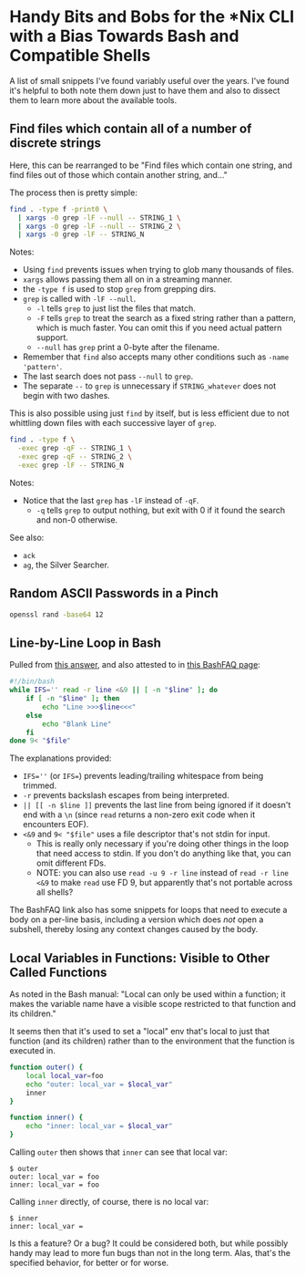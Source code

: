 Handy Bits and Bobs for the *Nix CLI with a Bias Towards Bash and Compatible Shells
===================================================================================

A list of small snippets I've found variably useful over the years.  I've found it's helpful to both note them down just to have them and also to dissect them to learn more about the available tools.



## Find files which contain all of a number of discrete strings

Here, this can be rearranged to be "Find files which contain one string, and find files out of those which contain another string, and..."

The process then is pretty simple:

```sh
find . -type f -print0 \
  | xargs -0 grep -lF --null -- STRING_1 \
  | xargs -0 grep -lF --null -- STRING_2 \
  | xargs -0 grep -lF -- STRING_N
```

Notes:
- Using `find` prevents issues when trying to glob many thousands of files.
- `xargs` allows passing them all on in a streaming manner.
- the `-type f` is used to stop `grep` from grepping dirs.
- `grep` is called with `-lF --null`.
  - `-l` tells `grep` to just list the files that match.
  - `-F` tells `grep` to treat the search as a fixed string rather than a pattern, which is much faster.  You can omit this if you need actual pattern support.
  - `--null` has `grep` print a 0-byte after the filename.
- Remember that `find` also accepts many other conditions such as `-name 'pattern'`.
- The last search does not pass `--null` to `grep`.
- The separate `--` to `grep` is unnecessary if `STRING_whatever` does not begin with two dashes.

This is also possible using just `find` by itself, but is less efficient due to not whittling down files with each successive layer of `grep`.

```sh
find . -type f \
  -exec grep -qF -- STRING_1 \
  -exec grep -qF -- STRING_2 \
  -exec grep -lF -- STRING_N
```

Notes:
- Notice that the last `grep` has `-lF` instead of `-qF`.
  - `-q` tells `grep` to output nothing, but exit with 0 if it found the search and non-0 otherwise.

See also:
- `ack`
- `ag`, the Silver Searcher.



## Random ASCII Passwords in a Pinch

```sh
openssl rand -base64 12
```



## Line-by-Line Loop in Bash

Pulled from [this answer](https://stackoverflow.com/a/10929511/4084010), and also attested to in [this BashFAQ page](http://mywiki.wooledge.org/BashFAQ/001):

```sh
#!/bin/bash
while IFS='' read -r line <&9 || [ -n "$line" ]; do
    if [ -n "$line" ]; then
        echo "Line >>>$line<<<"
    else
        echo "Blank Line"
    fi
done 9< "$file"
```

The explanations provided:

- `IFS=''` (or `IFS=`) prevents leading/trailing whitespace from being trimmed.
- `-r` prevents backslash escapes from being interpreted.
- `|| [[ -n $line ]]` prevents the last line from being ignored if it doesn't end with a `\n` (since `read` returns a non-zero exit code when it encounters EOF).
- `<&9` and `9< "$file"` uses a file descriptor that's not stdin for input.
    - This is really only necessary if you're doing other things in the loop that need access to stdin.  If you don't do anything like that, you can omit different FDs.
    - NOTE: you can also use `read -u 9 -r line` instead of `read -r line <&9` to make `read` use FD 9, but apparently that's not portable across all shells?

The BashFAQ link also has some snippets for loops that need to execute a body on a per-line basis, including a version which does _not_ open a subshell, thereby losing any context changes caused by the body.



## Local Variables in Functions: Visible to Other Called Functions

As noted in the Bash manual: "Local can only be used within a function; it makes the variable name have a visible scope restricted to that function and its children."

It seems then that it's used to set a "local" env that's local to just that function (and its children) rather than to the environment that the function is executed in.

```sh
function outer() {
    local local_var=foo
    echo "outer: local_var = $local_var"
    inner
}

function inner() {
    echo "inner: local_var = $local_var"
}
```

Calling `outer` then shows that `inner` can see that local var:

```
$ outer
outer: local_var = foo
inner: local_var = foo
```

Calling `inner` directly, of course, there is no local var:

```
$ inner
inner: local_var = 
```

Is this a feature?  Or a bug?  It could be considered both, but while possibly handy may lead to more fun bugs than not in the long term.  Alas, that's the specified behavior, for better or for worse.
